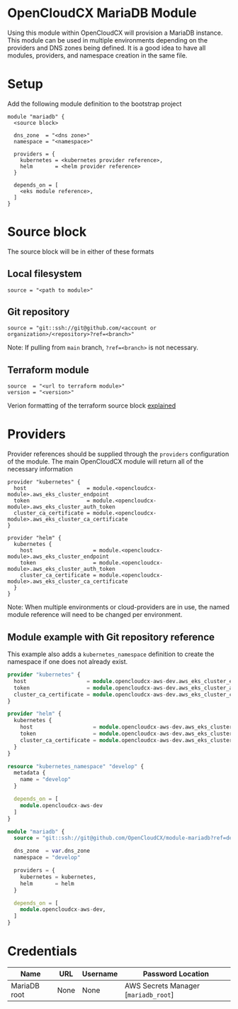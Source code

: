 # OpenCloudCX MariaDB Module

Using this module within OpenCloudCX will provision a MariaDB instance. This module can be used in multiple environments depending on the providers and DNS zones being defined. It is a good idea to have all modules, providers, and namespace creation in the same file.

# Setup

Add the following module definition to the bootstrap project

```
module "mariadb" {
  <source block>

  dns_zone  = "<dns zone>"
  namespace = "<namespace>"

  providers = {
    kubernetes = <kubernetes provider reference>,
    helm       = <helm provider reference>
  }

  depends_on = [
    <eks module reference>,
  ]
}
```

# Source block

The source block will be in either of these formats

## Local filesystem

```
source = "<path to module>"
```

## Git repository

```
source = "git::ssh://git@github.com/<account or organization>/<repository>?ref=<branch>"
```

Note: If pulling from `main` branch, `?ref=<branch>` is not necessary.

## Terraform module

```
source  = "<url to terraform module>"
version = "<version>"
```

Verion formatting of the terraform source block [explained](https://www.terraform.io/docs/language/expressions/version-constraints.html)

# Providers

Provider references should be supplied through the `providers` configuration of the module. The main OpenCloudCX module will return all of the necessary information

```
provider "kubernetes" {
  host                   = module.<opencloudcx-module>.aws_eks_cluster_endpoint
  token                  = module.<opencloudcx-module>.aws_eks_cluster_auth_token
  cluster_ca_certificate = module.<opencloudcx-module>.aws_eks_cluster_ca_certificate
}

provider "helm" {
  kubernetes {
    host                   = module.<opencloudcx-module>.aws_eks_cluster_endpoint
    token                  = module.<opencloudcx-module>.aws_eks_cluster_auth_token
    cluster_ca_certificate = module.<opencloudcx-module>.aws_eks_cluster_ca_certificate
  }
}
```

Note: When multiple environments or cloud-providers are in use, the named module reference will need to be changed per environment.

## Module example with Git repository reference

This example also adds a `kubernetes_namespace` definition to create the namespace if one does not already exist.

```terraform
provider "kubernetes" {
  host                   = module.opencloudcx-aws-dev.aws_eks_cluster_endpoint
  token                  = module.opencloudcx-aws-dev.aws_eks_cluster_auth_token
  cluster_ca_certificate = module.opencloudcx-aws-dev.aws_eks_cluster_ca_certificate
}

provider "helm" {
  kubernetes {
    host                   = module.opencloudcx-aws-dev.aws_eks_cluster_endpoint
    token                  = module.opencloudcx-aws-dev.aws_eks_cluster_auth_token
    cluster_ca_certificate = module.opencloudcx-aws-dev.aws_eks_cluster_ca_certificate
  }
}

resource "kubernetes_namespace" "develop" {
  metadata {
    name = "develop"
  }

  depends_on = [
    module.opencloudcx-aws-dev
  ]
}

module "mariadb" {
  source = "git::ssh://git@github.com/OpenCloudCX/module-mariadb?ref=develop"

  dns_zone  = var.dns_zone
  namespace = "develop"

  providers = {
    kubernetes = kubernetes,
    helm       = helm
  }

  depends_on = [
    module.opencloudcx-aws-dev,
  ]
}

```

# Credentials

|Name|URL|Username|Password Location|
|---|---|---|---|
|MariaDB root|None|None|AWS Secrets Manager [```mariadb_root```]|
